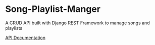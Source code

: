 # Song-Playlist-Manger
A CRUD API built with Django REST Framework to manage songs and playlists

[API Documentation](https://docs.google.com/document/d/10_BefTT0qygWwYUy2D1pqZy3cL6H8DiCzsl7Hg7kpNQ/edit#)
